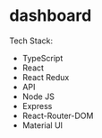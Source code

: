 # dashboard

Tech Stack:
 - TypeScript
 - React
 - React Redux
 - API
 - Node JS
 - Express
 - React-Router-DOM
 - Material UI
